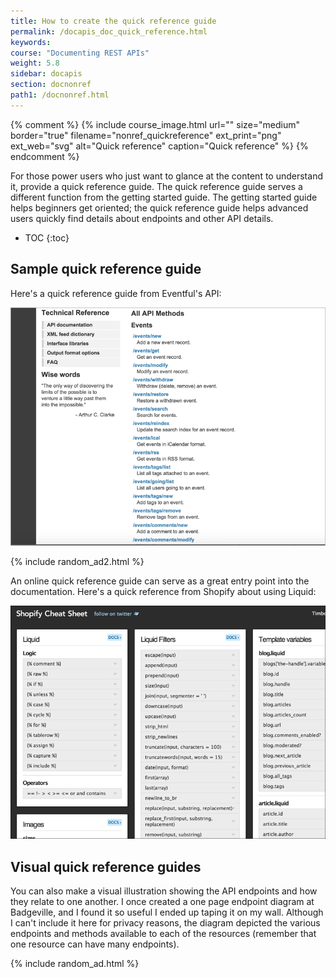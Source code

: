 ```yaml
---
title: How to create the quick reference guide
permalink: /docapis_doc_quick_reference.html
keywords:
course: "Documenting REST APIs"
weight: 5.8
sidebar: docapis
section: docnonref
path1: /docnonref.html
---
```


{% comment %}
{% include course_image.html url="" size="medium" border="true" filename="nonref_quickreference" ext_print="png" ext_web="svg" alt="Quick reference" caption="Quick reference" %}
 {% endcomment %}

For those power users who just want to glance at the content to understand it, provide a quick reference guide. The quick reference guide serves a different function from the getting started guide. The getting started guide helps beginners get oriented; the quick reference guide helps advanced users quickly find details about endpoints and other API details.

* TOC
{:toc}

## Sample quick reference guide
Here's a quick reference guide from Eventful's API:

<a href="http://api.eventful.com/docs" class="noExtIcon"><img src="images/eventfulquickreference.png" alt="Eventful quick reference" /></a>

{% include random_ad2.html %}

An online quick reference guide can serve as a great entry point into the documentation. Here's a quick reference from Shopify about using Liquid:

<a href="http://cheat.markdunkley.com/" class="noExtIcon"><img src="images/shopifyqrg.png" alt="Shopify quick reference guide" /></a>

## Visual quick reference guides

You can also make a visual illustration showing the API endpoints and how they relate to one another. I once created a one page endpoint diagram at Badgeville, and I found it so useful I ended up taping it on my wall. Although I can't include it here for privacy reasons, the diagram depicted the various endpoints and methods available to each of the resources (remember that one resource can have many endpoints).

{% include random_ad.html %}
